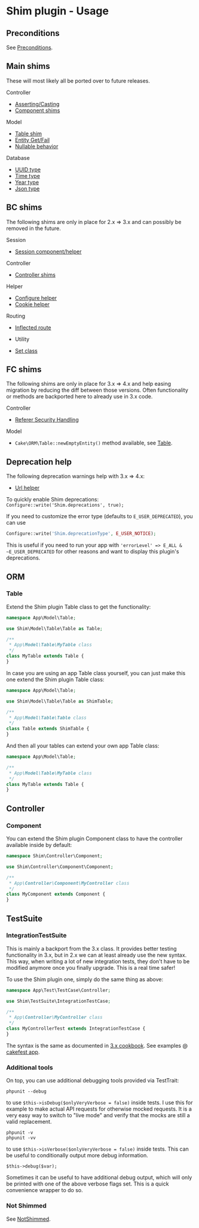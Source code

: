 # Shim plugin - Usage

## Preconditions
See [Preconditions](Preconditions.md).

## Main shims
These will most likely all be ported over to future releases.

Controller
- [Asserting/Casting](Controller/CastTrait.md)
- [Component shims](Controller/Component.md)

Model
- [Table shim](Model/Table.md)
- [Entity Get/Fail](Model/Entity.md)
- [Nullable behavior](Model/Nullable.md)

Database
- [UUID type](Database/Uuid.md)
- [Time type](Database/Time.md)
- [Year type](Database/Year.md)
- [Json type](Database/Json.md)

## BC shims
The following shims are only in place for 2.x => 3.x and can possibly be removed in the future.

Session
- [Session component/helper](Session/Session.md)

Controller
- [Controller shims](Controller/Controller.md)

Helper
- [Configure helper](View/Configure.md)
- [Cookie helper](View/Cookie.md)

Routing
- [Inflected route](Routing/Inflected.md)

- Utility
- [Set class](Utility/Set.md)

## FC shims
The following shims are only in place for 3.x => 4.x and help easing migration by reducing the diff between those versions.
Often functionality or methods are backported here to already use in 3.x code.

Controller
- [Referer Security Handling](Controller/Referer.md)

Model
- `Cake\ORM\Table::newEmptyEntity()` method available, see [Table](Model/Table.md).

## Deprecation help
The following deprecation warnings help with 3.x => 4.x:

- [Url helper](View/Url.md)

To quickly enable Shim deprecations: `Configure::write('Shim.deprecations', true);`

If you need to customize the error type (defaults to `E_USER_DEPRECATED`), you can use 
```php
Configure::write('Shim.deprecationType', E_USER_NOTICE);
```

This is useful if you need to run your app with `'errorLevel' => E_ALL & ~E_USER_DEPRECATED` for other reasons
and want to display this plugin's deprecations.


## ORM
### Table
Extend the Shim plugin Table class to get the functionality:
```php
namespace App\Model\Table;

use Shim\Model\Table\Table as Table;

/**
 * App\Model\Table\MyTable class
 */
class MyTable extends Table {
}
```

In case you are using an app Table class yourself, you can just make this one extend the Shim plugin Table class:
```php
namespace App\Model\Table;

use Shim\Model\Table\Table as ShimTable;

/**
 * App\Model\Table\Table class
 */
class Table extends ShimTable {
}
```
And then all your tables can extend your own app Table class:
```php
namespace App\Model\Table;

/**
 * App\Model\Table\MyTable class
 */
class MyTable extends Table {
}
```

## Controller
### Component
You can extend the Shim plugin Component class to have the controller available inside by default:
```php
namespace Shim\Controller\Component;

use Shim\Controller\Component\Component;

/**
 * App\Controller\Component\MyController class
 */
class MyComponent extends Component {
}
```

## TestSuite
### IntegrationTestSuite
This is mainly a backport from the 3.x class. It provides better testing functionality in 3.x, but in 2.x we can at least
already use the new syntax. This way, when writing a lot of new integration tests, they don't have to be modified anymore once you
finally upgrade. This is a real time safer!

To use the Shim plugin one, simply do the same thing as above:
```php
namespace App\Test\TestCase\Controller;

use Shim\TestSuite\IntegrationTestCase;

/**
 * App\Controller\MyController class
 */
class MyControllerTest extends IntegrationTestCase {
}
```

The syntax is the same as documented in [3.x cookbook](https://book.cakephp.org/3.0/en/development/testing.html#controller-integration-testing).
See examples @ [cakefest app](https://github.com/dereuromark/cakefest/tree/3.0/tests/TestCase/Controller).

### Additional tools
On top, you can use additional debugging tools provided via TestTrait:
```
phpunit --debug
```
to use `$this->isDebug($onlyVeryVerbose = false)` inside tests.
I use this for example to make actual API requests for otherwise mocked requests.
It is a very easy way to switch to "live mode" and verify that the mocks are
still a valid replacement.

```
phpunit -v
phpunit -vv
```
to use `$this->isVerbose($onlyVeryVerbose = false)` inside tests.
This can be useful to conditionally output more debug information.

```
$this->debug($var);
```
Sometimes it can be useful to have additional debug output, which will only be
printed with one of the above verbose flags set. This is a quick convenience wrapper to do so.


### Not Shimmed
See [NotShimmed](NotShimmed.md).
